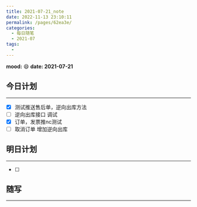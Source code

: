 ```yaml
---
title: 2021-07-21_note
date: 2022-11-13 23:10:11
permalink: /pages/62ea3e/
categories:
  - 每日随笔
  - 2021-07
tags:
  - 
---
```

**mood:** :smile:  																		**date: 2021-07-21**  
## 今日计划  
------
- [x]  测试推送售后单，逆向出库方法
- [ ]  逆向出库接口 调试
- [x]  订单，发票推nc测试
- [ ]  取消订单 增加逆向出库
## 明日计划  
------
- [ ]  
## 随写 
------

